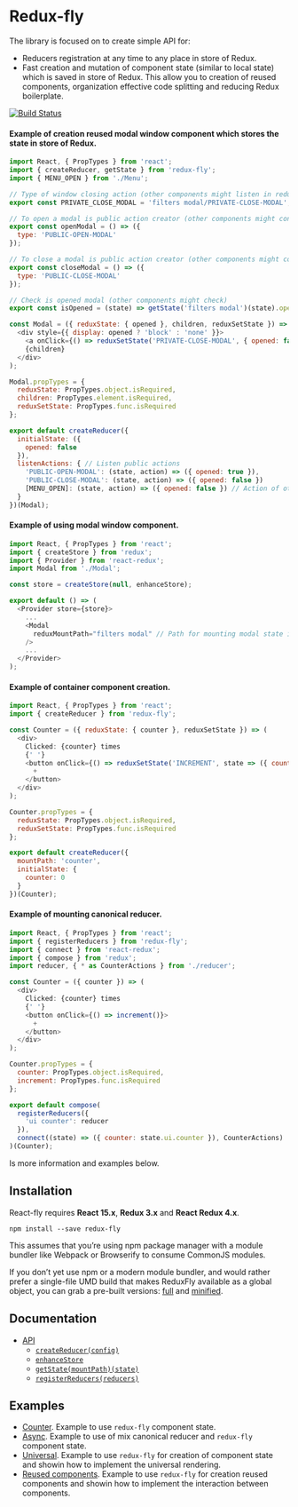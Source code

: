 # Redux-fly
The library is focused on to create simple API for:
* Reducers registration at any time to any place in store of Redux.
* Fast creation and mutation of component state (similar to local state) which is saved in store of Redux.
This allow you to creation of reused components, organization effective code splitting and reducing Redux boilerplate.

[![Build Status](https://travis-ci.org/MrEfrem/redux-fly.svg?branch=master)](https://travis-ci.org/MrEfrem/redux-fly)

#### Example of creation reused modal window component which stores the state in store of Redux.
```javascript
import React, { PropTypes } from 'react';
import { createReducer, getState } from 'redux-fly';
import { MENU_OPEN } from './Menu';

// Type of window closing action (other components might listen in reducers)
export const PRIVATE_CLOSE_MODAL = 'filters modal/PRIVATE-CLOSE-MODAL';

// To open a modal is public action creator (other components might control)
export const openModal = () => ({
  type: 'PUBLIC-OPEN-MODAL'
});

// To close a modal is public action creator (other components might control)
export const closeModal = () => ({
  type: 'PUBLIC-CLOSE-MODAL'
});

// Check is opened modal (other components might check)
export const isOpened = (state) => getState('filters modal')(state).opened;

const Modal = ({ reduxState: { opened }, children, reduxSetState }) => (
  <div style={{ display: opened ? 'block' : 'none' }}>
    <a onClick={() => reduxSetState('PRIVATE-CLOSE-MODAL', { opened: false })}>&times;</a>
    {children}
  </div>
);

Modal.propTypes = {
  reduxState: PropTypes.object.isRequired,
  children: PropTypes.element.isRequired,
  reduxSetState: PropTypes.func.isRequired
};

export default createReducer({  
  initialState: ({
    opened: false
  }),
  listenActions: { // Listen public actions
    'PUBLIC-OPEN-MODAL': (state, action) => ({ opened: true }),
    'PUBLIC-CLOSE-MODAL': (state, action) => ({ opened: false })
    [MENU_OPEN]: (state, action) => ({ opened: false }) // Action of other component, for example is opening menu
  }
})(Modal);
```

#### Example of using modal window component.
```javascript
import React, { PropTypes } from 'react';
import { createStore } from 'redux';
import { Provider } from 'react-redux';
import Modal from './Modal';

const store = createStore(null, enhanceStore);

export default () => (
  <Provider store={store}>
    ...
    <Modal 
      reduxMountPath="filters modal" // Path for mounting modal state in store of Redux
    />
    ...
  </Provider>
);
```

#### Example of container component creation.
```javascript
import React, { PropTypes } from 'react';
import { createReducer } from 'redux-fly';

const Counter = ({ reduxState: { counter }, reduxSetState }) => (
  <div>
    Clicked: {counter} times
    {' '}
    <button onClick={() => reduxSetState('INCREMENT', state => ({ counter: state.counter + 1 }))}>
      +
    </button>    
  </div>
);

Counter.propTypes = {
  reduxState: PropTypes.object.isRequired,
  reduxSetState: PropTypes.func.isRequired
};

export default createReducer({
  mountPath: 'counter',
  initialState: {
    counter: 0
  }
})(Counter);
```

#### Example of mounting canonical reducer.
```javascript
import React, { PropTypes } from 'react';
import { registerReducers } from 'redux-fly';
import { connect } from 'react-redux';
import { compose } from 'redux';
import reducer, { * as CounterActions } from './reducer';

const Counter = ({ counter }) => (
  <div> 
    Clicked: {counter} times
    {' '}
    <button onClick={() => increment()}>
      +
    </button>  
  </div>
);

Counter.propTypes = {
  counter: PropTypes.object.isRequired,
  increment: PropTypes.func.isRequired
};

export default compose(
  registerReducers({
    'ui counter': reducer    
  }),
  connect((state) => ({ counter: state.ui.counter }), CounterActions)
)(Counter);
```

Is more information and examples below.

## Installation
React-fly requires **React 15.x**, **Redux 3.x** and **React Redux 4.x**.
```
npm install --save redux-fly
```

This assumes that you’re using npm package manager with a module bundler like Webpack or Browserify to consume CommonJS modules.

If you don’t yet use npm or a modern module bundler, and would rather prefer a single-file UMD build that makes ReduxFly available as a global object, you can grab a pre-built versions: [full](https://unpkg.com/redux-fly/dist/redux-fly.js) and
 [minified](https://unpkg.com/redux-fly/dist/redux-fly.min.js).

## Documentation
* [API](docs/API.md#api)
  * [`createReducer(config)`](docs/API.md#createreducerconfig)
  * [`enhanceStore`](docs/API.md#enhancestore)
  * [`getState(mountPath)(state)`](docs/API.md#getstatemountpathstate)
  * [`registerReducers(reducers)`](docs/API.md#registerreducersreducers)

## Examples
* [Counter](examples/counter). Example to use `redux-fly` component state.
* [Async](examples/async). Example to use of mix canonical reducer and `redux-fly` component state.
* [Universal](examples/universal). Example to use `redux-fly` for creation of component state and showin how to implement the universal rendering.
* [Reused components](examples/reused_components). Example to use `redux-fly` for creation reused components and showin how to implement the interaction between components.
